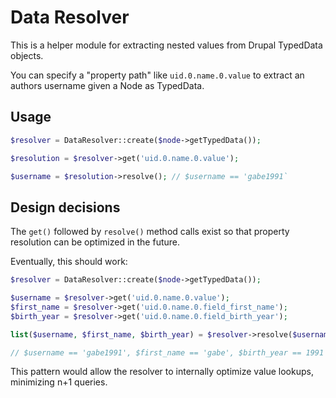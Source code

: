 # Data Resolver

This is a helper module for extracting nested values from Drupal TypedData objects.

You can specify a "property path" like `uid.0.name.0.value` to extract an authors username given a Node as TypedData.

## Usage

```php
$resolver = DataResolver::create($node->getTypedData());

$resolution = $resolver->get('uid.0.name.0.value');

$username = $resolution->resolve(); // $username == 'gabe1991`
```

## Design decisions

The `get()` followed by `resolve()` method calls exist so that property resolution can be optimized in the future.

Eventually, this should work:

```php
$resolver = DataResolver::create($node->getTypedData());

$username = $resolver->get('uid.0.name.0.value');
$first_name = $resolver->get('uid.0.name.0.field_first_name');
$birth_year = $resolver->get('uid.0.name.0.field_birth_year');

list($username, $first_name, $birth_year) = $resolver->resolve($username, $first_name, $birth_year);

// $username == 'gabe1991', $first_name == 'gabe', $birth_year == 1991
```

This pattern would allow the resolver to internally optimize value lookups, minimizing n+1 queries.
